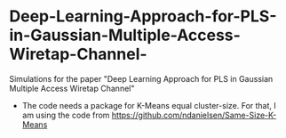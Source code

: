 # Deep-Learning-Approach-for-PLS-in-Gaussian-Multiple-Access-Wiretap-Channel-

Simulations for the paper "Deep Learning Approach for PLS in Gaussian Multiple Access Wiretap Channel" 

* The code needs a package for K-Means equal cluster-size. For that, I am using the code from https://github.com/ndanielsen/Same-Size-K-Means 
